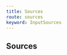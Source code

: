```yaml
---
title: Sources
route: sources
keyword: InputSources
---
```


## Sources

```typescript group="comp" file="../../input.component.ts" name="input.component.ts"
```
